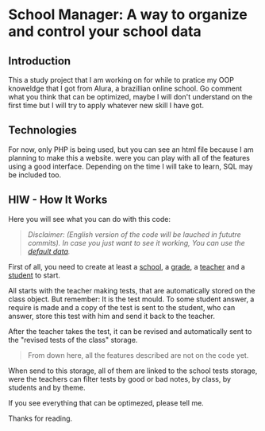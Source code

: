 # School Manager: A way to organize and control your school data

##  Introduction

This a study project that I am working on for while to 
pratice my OOP knoweldge that I got from Alura,
a brazillian online school.
Go comment what you think that can be optimized, maybe I will don't
understand on the first time but I will try to apply whatever new skill I have got.


## Technologies

For now, only PHP is being used, but you can see an html file because
I am planning to make this a website. were you can play with all of the features using
a good interface. Depending on the time I will take to learn, SQL may be included too.


## HIW - How It Works

Here you will see what you can do with this code:
> _Disclaimer: (English version of the code will be lauched in fututre commits)._
> _In case you just want to see it working, You can use the [default data]()._

First of all, you need to create at least a [school](./README/School.md), a [grade](./README/Grade.md), a [teacher](./README/Teacher.md) and a [student](./README/Student.md)
to start.

All starts with the teacher making tests, that are automatically stored on the class object.
But remember: It is the test mould. To some student answer, a require is made and a copy of the test is sent
to the student, who can answer, store this test with him and send it back to the teacher.

After the teacher takes the test, it can be revised and automatically sent to the "revised tests of the class" storage.

> From down here, all the features described are not on the code yet.

When send to this storage, all of them are linked to the school tests storage, were the teachers can
filter tests by good or bad notes, by class, by students and by theme.


If you see everything that can be optimezed, please tell me.

Thanks for reading.


